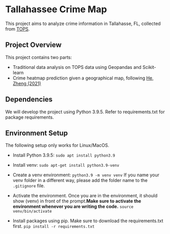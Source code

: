 # Tallahassee Crime Map

This project aims to analyze crime information in Tallahasse, FL, collected from [TOPS](https://www.talgov.com/gis/tops/).

## Project Overview

This project contains two parts:

- Traditional data analysis on TOPS data using Geopandas and Scikit-learn
- Crime heatmap prediction given a geographical map, following [He, Zheng (2021)](https://www.sciencedirect.com/science/article/abs/pii/S0952197621003080)

## Dependencies
We will develop the project using Python 3.9.5. Refer to requirements.txt for package requirements.

## Environment Setup

The following setup only works for Linux/MacOS.

- Install Python 3.9.5: `sudo apt install python3.9`

- Install venv: `sudo apt-get install python3.9-venv`

- Create a venv environment: `python3.9 -m venv venv` If you name your venv folder in a different way, please add the folder name to the `.gitignore` file.

- Activate the environment. Once you are in the environment,  it should show (venv) in front of the prompt.**Make sure to activate the environment whenever you are writing the code.** `source venv/bin/activate`

- Install packages using pip. Make sure to download the requirements.txt first. `pip install -r requirements.txt`
